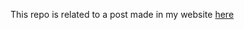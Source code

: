 This repo is related to a post made in my website [here](https://hashim.id/training-rl-agent-using-deep-neural-network-and-evolutionary-algorithm/)

